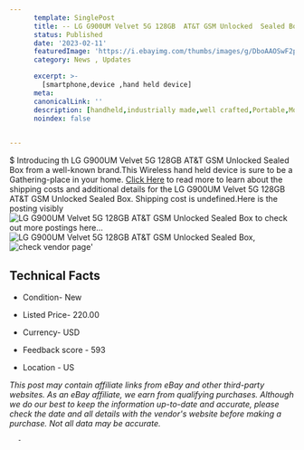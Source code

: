 ```yaml
---
      template: SinglePost
      title: -- LG G900UM Velvet 5G 128GB  AT&T GSM Unlocked  Sealed Box
      status: Published
      date: '2023-02-11'
      featuredImage: 'https://i.ebayimg.com/thumbs/images/g/DboAAOSwF2pjtZxN/s-l225.jpg'
      category: News , Updates

      excerpt: >-
        [smartphone,device ,hand held device]
      meta:
      canonicalLink: ''
      description: [handheld,industrially made,well crafted,Portable,Mobile,Compact,Convenient,Lightweight,Maneuverable,Man-portable,Miniature,Carriable,Hand-held,Light,Holdable,Transportable,Mobile device,Pocket-sized,On-the-go,Wireless,Cordless,Compact size,Convenient size, smartphone,device ,hand held device]
      noindex: false
      

---
```

$
      Introducing th LG G900UM Velvet 5G 128GB  AT&T GSM Unlocked  Sealed Box from a well-known brand.This Wireless hand held device is sure to be a Gathering-place in your home. [Click Here](https://www.ebay.com/itm/165868250847?hash=item269e84a6df%3Ag%3ADboAAOSwF2pjtZxN&mkevt=1&mkcid=1&mkrid=711-53200-19255-0&campid=%253CePNCampaignId%253E&customid=%253CreferenceId%253E&toolid=10049) to read more to learn about the shipping costs and additional details for the LG G900UM Velvet 5G 128GB  AT&T GSM Unlocked  Sealed Box. Shipping cost is undefined.Here is the posting visibly ![LG G900UM Velvet 5G 128GB  AT&T GSM Unlocked  Sealed Box](https://i.ebayimg.com/thumbs/images/g/DboAAOSwF2pjtZxN/s-l225.jpg) to check out more postings here... ![LG G900UM Velvet 5G 128GB  AT&T GSM Unlocked  Sealed Box](https://i.ebayimg.com/images/g/DboAAOSwF2pjtZxN/s-l500.jpg), ![check vendor page](https://origin-galleryplus.ebayimg.com/ws/web/165868250847_2_0_1/225x225.jpg,https://origin-galleryplus.ebayimg.com/ws/web/165868250847_3_0_1/225x225.jpg,https://origin-galleryplus.ebayimg.com/ws/web/165868250847_4_0_1/225x225.jpg)'

      

 ## Technical Facts 



     
      

 - Condition- New 


      

 - Listed Price- 220.00 


      

 - Currency- USD 


      

 - Feedback score - 593 


      

 - Location - US 


      
      

 *_This post may contain affiliate links from eBay and other third-party websites. As an eBay affiliate, we earn from qualifying purchases. Although we do our best to keep the information up-to-date and accurate, please check the date and all details with the vendor's website before making a purchase. Not all data may be accurate._*




      -
